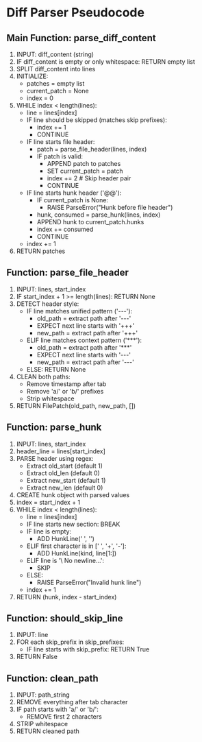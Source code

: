 # Diff Parser Pseudocode

## Main Function: parse_diff_content
1. INPUT: diff_content (string)
2. IF diff_content is empty or only whitespace:
   RETURN empty list
3. SPLIT diff_content into lines
4. INITIALIZE:
   - patches = empty list
   - current_patch = None
   - index = 0
5. WHILE index < length(lines):
   - line = lines[index]
   - IF line should be skipped (matches skip prefixes):
     - index += 1
     - CONTINUE
   - IF line starts file header:
     - patch = parse_file_header(lines, index)
     - IF patch is valid:
       - APPEND patch to patches
       - SET current_patch = patch
       - index += 2  # Skip header pair
       - CONTINUE
   - IF line starts hunk header ('@@'):
     - IF current_patch is None:
       - RAISE ParseError("Hunk before file header")
     - hunk, consumed = parse_hunk(lines, index)
     - APPEND hunk to current_patch.hunks
     - index += consumed
     - CONTINUE
   - index += 1
6. RETURN patches

## Function: parse_file_header
1. INPUT: lines, start_index
2. IF start_index + 1 >= length(lines):
   RETURN None
3. DETECT header style:
   - IF line matches unified pattern ('---'):
     - old_path = extract path after '---'
     - EXPECT next line starts with '+++'
     - new_path = extract path after '+++'
   - ELIF line matches context pattern ('***'):
     - old_path = extract path after '***'
     - EXPECT next line starts with '---'
     - new_path = extract path after '---'
   - ELSE:
     RETURN None
4. CLEAN both paths:
   - Remove timestamp after tab
   - Remove 'a/' or 'b/' prefixes
   - Strip whitespace
5. RETURN FilePatch(old_path, new_path, [])

## Function: parse_hunk
1. INPUT: lines, start_index
2. header_line = lines[start_index]
3. PARSE header using regex:
   - Extract old_start (default 1)
   - Extract old_len (default 0)
   - Extract new_start (default 1)
   - Extract new_len (default 0)
4. CREATE hunk object with parsed values
5. index = start_index + 1
6. WHILE index < length(lines):
   - line = lines[index]
   - IF line starts new section:
     BREAK
   - IF line is empty:
     - ADD HunkLine(' ', '')
   - ELIF first character is in [' ', '+', '-']:
     - ADD HunkLine(kind, line[1:])
   - ELIF line is '\\ No newline...':
     - SKIP
   - ELSE:
     - RAISE ParseError("Invalid hunk line")
   - index += 1
7. RETURN (hunk, index - start_index)

## Function: should_skip_line
1. INPUT: line
2. FOR each skip_prefix in skip_prefixes:
   - IF line starts with skip_prefix:
     RETURN True
3. RETURN False

## Function: clean_path
1. INPUT: path_string
2. REMOVE everything after tab character
3. IF path starts with 'a/' or 'b/':
   - REMOVE first 2 characters
4. STRIP whitespace
5. RETURN cleaned path